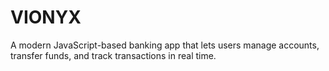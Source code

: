 # VIONYX
A modern JavaScript-based banking app that lets users manage accounts, transfer funds, and track transactions in real time.
